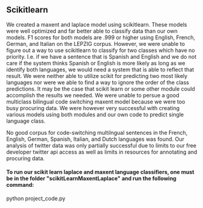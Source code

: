 ## Scikitlearn
We created a maxent and laplace model using scikitlearn. These models were well optimized and far better able to classify data than our own models.
F1 scores for both models are .999 or higher using English, French, German, and Italian on the LEPZIG corpus. 
However, we were unable to figure out a way to use scikitlearn to classify for two classes which have no priority. 
I.e. if we have a sentence that is Spanish and English and we do not care if the system thinks Spanish or English is more likely as long as we identify both languages,
we would need a system that is able to reflect that result. We were neither able to utilize scikit for predicting two most likely languages nor were we able
to find a way to ignore the order of the class predictions. It may be the case that scikit learn or some other module could accomplish the results we needed. 
We were unable to persue a good multiclass bilingual code switching maxent model because we were too busy procuring data. We were however very successful with creating
various models using both modules and our own code to predict single language class. 

No good corpus for code-switching multilngual sentences in the French, English, German, Spanish, Italian, and Dutch languages was found. Our analysis of
twitter data was only partially successful due to limits to our free developer twitter api access as well as limits in resources for annotating and procuring data.

#### To run our scikit learn laplace and maxent language classifiers, one must be in the folder "scikitLearnMaxentLaplace" and run the following command:
python project_code.py